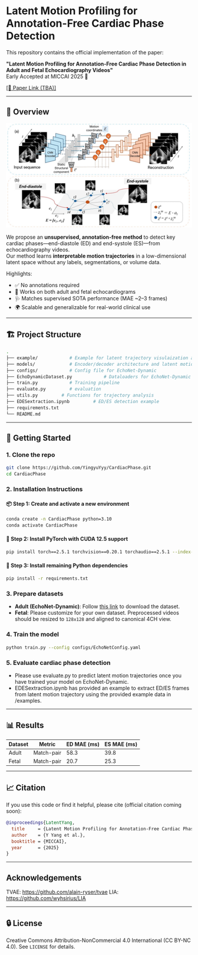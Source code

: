 # Latent Motion Profiling for Annotation-Free Cardiac Phase Detection

This repository contains the official implementation of the paper:

**"Latent Motion Profiling for Annotation-Free Cardiac Phase Detection in Adult and Fetal Echocardiography Videos"**  
Early Accepted at MICCAI 2025 🎉  

[[📄 Paper Link (TBA)]](https://example.com)

---

## 🧠 Overview

![Latent Motion Trajectory](figures/method.jpg)

We propose an **unsupervised, annotation-free method** to detect key cardiac phases—end-diastole (ED) and end-systole (ES)—from echocardiography videos.  
Our method learns **interpretable motion trajectories** in a low-dimensional latent space without any labels, segmentations, or volume data.

Highlights:
- ✅ No annotations required
- 👶 Works on both adult and fetal echocardiograms
- 🩺 Matches supervised SOTA performance (MAE ~2–3 frames)
- 🌍 Scalable and generalizable for real-world clinical use

---

## 🏗️ Project Structure

```bash
.
├── example/            # Example for latent trajectory visulaization and ED/ES extraction 
├── models/             # Encoder/decoder architecture and latent motion module
├── configs/            # Config file for EchoNet-Dynamic
├── EchoDynamicDataset.py            # Dataloaders for EchoNet-Dynamic
├── train.py            # Training pipeline
├── evaluate.py         # evaluation
├── utils.py         # Functions for trajectory analysis
├── EDESextraction.ipynb         # ED/ES detection example
├── requirements.txt 
└── README.md
```

---

## 🚀 Getting Started

### 1. Clone the repo

```bash
git clone https://github.com/YingyuYyy/CardiacPhase.git
cd CardiacPhase
```

### 2. Installation Instructions

#### 📦 Step 1: Create and activate a new environment
```bash
conda create -n CardiacPhase python=3.10
conda activate CardiacPhase
```

#### 🚀 Step 2: Install PyTorch with CUDA 12.5 support
```bash
pip install torch==2.5.1 torchvision==0.20.1 torchaudio==2.5.1 --index-url https://download.pytorch.org/whl/cu124
```

#### 📄 Step 3: Install remaining Python dependencies
```bash
pip install -r requirements.txt
```

### 3. Prepare datasets

- **Adult (EchoNet-Dynamic)**: Follow [this link](https://echonet.github.io/dynamic/) to download the dataset.
- **Fetal**: Please customize for your own dataset. Preprocessed videos should be resized to `128x128` and aligned to canonical 4CH view.

### 4. Train the model

```bash
python train.py --config configs/EchoNetConfig.yaml
```

### 5. Evaluate cardiac phase detection

- Please use evaluate.py to predict latent motion trajectories once you have trained your model on EchoNet-Dynamic.
- EDESextraction.ipynb has provided an example to extract ED/ES frames from latent motion trajectory using the provided example data in /examples. 

---

## 📊 Results

| Dataset     | Metric        | ED MAE (ms) | ES MAE (ms) |
|-------------|----------------|-------------|-------------|
| Adult       | Match-pair     | 58.3        | 39.8        |
| Fetal       | Match-pair     | 20.7        | 25.3        |

---

## 📈 Citation

If you use this code or find it helpful, please cite (official citation coming soon):

```bibtex
@inproceedings{LatentYang,
  title     = {Latent Motion Profiling for Annotation-Free Cardiac Phase Detection in Adult and Fetal Echocardiography Videos},
  author    = {Y Yang et al.},
  booktitle = {MICCAI},
  year      = {2025}
}
```

---

## Acknowledgements

TVAE: https://github.com/alain-ryser/tvae 
LIA: https://github.com/wyhsirius/LIA 

---

## 🔒 License

Creative Commons Attribution-NonCommercial 4.0 International (CC BY-NC 4.0). See `LICENSE` for details.

